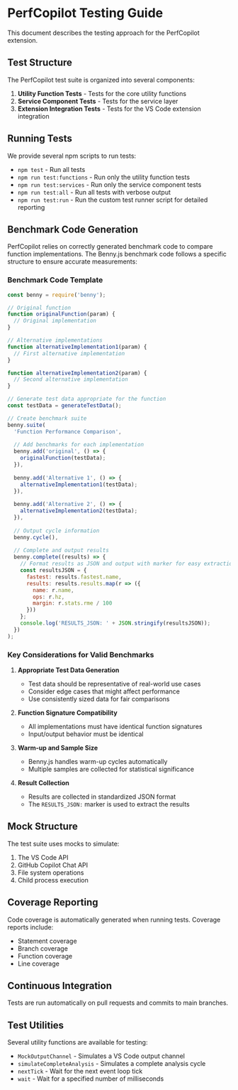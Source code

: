 # PerfCopilot Testing Guide

This document describes the testing approach for the PerfCopilot extension.

## Test Structure

The PerfCopilot test suite is organized into several components:

1. **Utility Function Tests** - Tests for the core utility functions
2. **Service Component Tests** - Tests for the service layer 
3. **Extension Integration Tests** - Tests for the VS Code extension integration

## Running Tests

We provide several npm scripts to run tests:

- `npm test` - Run all tests
- `npm run test:functions` - Run only the utility function tests
- `npm run test:services` - Run only the service component tests 
- `npm run test:all` - Run all tests with verbose output
- `npm run test:run` - Run the custom test runner script for detailed reporting

## Benchmark Code Generation

PerfCopilot relies on correctly generated benchmark code to compare function implementations. The Benny.js benchmark code follows a specific structure to ensure accurate measurements:

### Benchmark Code Template

```javascript
const benny = require('benny');

// Original function
function originalFunction(param) {
  // Original implementation
}

// Alternative implementations
function alternativeImplementation1(param) {
  // First alternative implementation
}

function alternativeImplementation2(param) {
  // Second alternative implementation
}

// Generate test data appropriate for the function
const testData = generateTestData();

// Create benchmark suite
benny.suite(
  'Function Performance Comparison',
  
  // Add benchmarks for each implementation
  benny.add('original', () => {
    originalFunction(testData);
  }),
  
  benny.add('Alternative 1', () => {
    alternativeImplementation1(testData);
  }),
  
  benny.add('Alternative 2', () => {
    alternativeImplementation2(testData);
  }),
  
  // Output cycle information
  benny.cycle(),
  
  // Complete and output results
  benny.complete((results) => {
    // Format results as JSON and output with marker for easy extraction
    const resultsJSON = {
      fastest: results.fastest.name,
      results: results.results.map(r => ({
        name: r.name,
        ops: r.hz,
        margin: r.stats.rme / 100
      }))
    };
    console.log('RESULTS_JSON: ' + JSON.stringify(resultsJSON));
  })
);
```

### Key Considerations for Valid Benchmarks

1. **Appropriate Test Data Generation**
   - Test data should be representative of real-world use cases
   - Consider edge cases that might affect performance
   - Use consistently sized data for fair comparisons

2. **Function Signature Compatibility**
   - All implementations must have identical function signatures
   - Input/output behavior must be identical

3. **Warm-up and Sample Size**
   - Benny.js handles warm-up cycles automatically
   - Multiple samples are collected for statistical significance

4. **Result Collection**
   - Results are collected in standardized JSON format
   - The `RESULTS_JSON:` marker is used to extract the results

## Mock Structure

The test suite uses mocks to simulate:

1. The VS Code API
2. GitHub Copilot Chat API
3. File system operations
4. Child process execution

## Coverage Reporting

Code coverage is automatically generated when running tests. Coverage reports include:

- Statement coverage
- Branch coverage
- Function coverage
- Line coverage

## Continuous Integration

Tests are run automatically on pull requests and commits to main branches.

## Test Utilities

Several utility functions are available for testing:

- `MockOutputChannel` - Simulates a VS Code output channel
- `simulateCompleteAnalysis` - Simulates a complete analysis cycle 
- `nextTick` - Wait for the next event loop tick
- `wait` - Wait for a specified number of milliseconds 